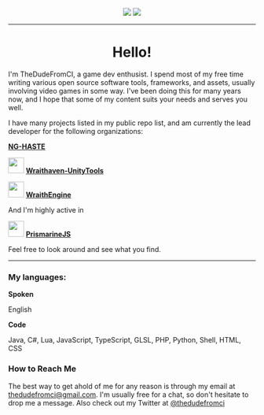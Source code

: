 <p align="center">
  <img src="https://github-readme-stats.vercel.app/api?username=TheDudeFromCI&show_icons=true&count_private=true&include_all_commits=true&hide_border=true"/>
  <img src="https://github-readme-stats.vercel.app/api/top-langs/?username=TheDudeFromCI&layout=compact&count_private=true&include_all_commits=true&hide_border=true"/>
</p>

---

<h1 align="center">Hello!</h1>

I'm TheDudeFromCI, a game dev enthusist. I spend most of my free time writing various open source software tools, frameworks, and assets, usually involving video games in some way. I've been doing this for many years now, and I hope that some of my content suits your needs and serves you well.

I have many projects listed in my public repo list, and am currently the lead developer for the following organizations:

**[NG-HASTE](https://github.com/ng-haste)**

<img src="https://avatars0.githubusercontent.com/u/65338145?s=200&v=4" width="32"/> **[Wraithaven-UnityTools](https://github.com/Wraithaven-UnityTools)**

<img src="https://avatars2.githubusercontent.com/u/65327328?s=200&v=4" width="32"/> **[WraithEngine](https://github.com/WraithEngine)**

And I'm highly active in

<img src="https://avatars3.githubusercontent.com/u/11053411?s=200&v=4" width="32"/> **[PrismarineJS](https://github.com/PrismarineJS)**

Feel free to look around and see what you find.

---

### My languages:

**Spoken**

English

**Code**

Java, C#, Lua, JavaScript, TypeScript, GLSL, PHP, Python, Shell, HTML, CSS

### How to Reach Me

The best way to get ahold of me for any reason is through my email at thedudefromci@gmail.com.
I'm usually free for a chat, so don't hesitate to drop me a message. Also check out my Twitter at [@thedudefromci](https://twitter.com/TheDudeFromCI) 
